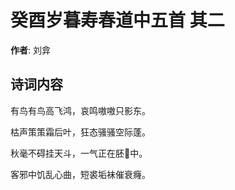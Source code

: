 # 癸酉岁暮寿春道中五首  其二

**作者**: 刘弇

## 诗词内容

有鸟有鸟高飞鸿，哀鸣嗷嗷只影东。

枯声策策霜后叶，狂态骚骚空际蓬。

秋毫不碍挂天斗，一气正在胚𣍯中。

客邪中饥乱心曲，短裘垢袜催衰癃。


